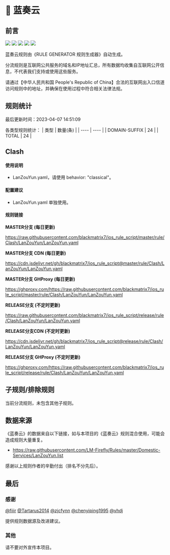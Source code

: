 # 🧸 蓝奏云

## 前言

![](https://shields.io/badge/-移除重复规则-ff69b4) ![](https://shields.io/badge/-DOMAIN与DOMAIN--SUFFIX合并-green) ![](https://shields.io/badge/-DOMAIN--SUFFIX间合并-critical) ![](https://shields.io/badge/-DOMAIN--SUFFIX与DOMAIN--KEYWORD合并-blue) ![](https://shields.io/badge/-IP--CIDR(6)合并-blueviolet) 

蓝奏云规则由《RULE GENERATOR 规则生成器》自动生成。

分流规则是互联网公共服务的域名和IP地址汇总，所有数据均收集自互联网公开信息，不代表我们支持或使用这些服务。

请通过【中华人民共和国 People's Republic of China】合法的互联网出入口信道访问规则中的地址，并确保在使用过程中符合相关法律法规。

## 规则统计

最后更新时间：2023-04-07 14:51:09

各类型规则统计：
| 类型 | 数量(条)  | 
| ---- | ----  |
| DOMAIN-SUFFIX | 24  | 
| TOTAL | 24  | 


## Clash 

#### 使用说明
- LanZouYun.yaml，请使用 behavior: "classical"。

#### 配置建议
- LanZouYun.yaml 单独使用。

#### 规则链接
**MASTER分支 (每日更新)**

https://raw.githubusercontent.com/blackmatrix7/ios_rule_script/master/rule/Clash/LanZouYun/LanZouYun.yaml

**MASTER分支 CDN (每日更新)**

https://cdn.jsdelivr.net/gh/blackmatrix7/ios_rule_script@master/rule/Clash/LanZouYun/LanZouYun.yaml

**MASTER分支 GHProxy (每日更新)**

https://ghproxy.com/https://raw.githubusercontent.com/blackmatrix7/ios_rule_script/master/rule/Clash/LanZouYun/LanZouYun.yaml

**RELEASE分支 (不定时更新)**

https://raw.githubusercontent.com/blackmatrix7/ios_rule_script/release/rule/Clash/LanZouYun/LanZouYun.yaml

**RELEASE分支CDN (不定时更新)**

https://cdn.jsdelivr.net/gh/blackmatrix7/ios_rule_script@release/rule/Clash/LanZouYun/LanZouYun.yaml

**RELEASE分支 GHProxy (不定时更新)**

https://ghproxy.com/https://raw.githubusercontent.com/blackmatrix7/ios_rule_script/release/rule/Clash/LanZouYun/LanZouYun.yaml

## 子规则/排除规则


当前分流规则，未包含其他子规则。

## 数据来源

《蓝奏云》的数据来自以下链接，如与本项目的《蓝奏云》规则混合使用，可能会造成规则大量重复。

- https://raw.githubusercontent.com/LM-Firefly/Rules/master/Domestic-Services/LanZouYun.list


感谢以上规则作者的辛勤付出（排名不分先后）。

## 最后

### 感谢

[@fiiir](https://github.com/fiiir) [@Tartarus2014](https://github.com/Tartarus2014) [@zjcfynn](https://github.com/zjcfynn) [@chenyiping1995](https://github.com/chenyiping1995) [@vhdj](https://github.com/vhdj)

提供规则数据源及改进建议。

### 其他

请不要对外宣传本项目。